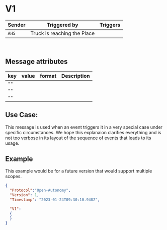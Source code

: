 # V1


|Sender| Triggered by | Triggers|
|---|---|---|
| `AHS`| Truck is reaching the Place |  |

<br>

## Message attributes
|key |value |format | Description|
|---|:---:|:---:|---|
|`""`||||
|`""`||||
|`""`||||


## Use Case:
This message is used when an event triggers it in a very special case under specific circumstances.  We hope this explanaion clarifies everything and is not too verbose in its layout of the sequence of events that leads to its usage.

## Example
This example would be for a future version that would support multiple scopes.
```json
{
  "Protocol":"Open-Autonomy",
  "Version": 1,
  "Timestamp": "2023-01-24T09:30:10.948Z",

  "V1":
  {
  }
}
```
